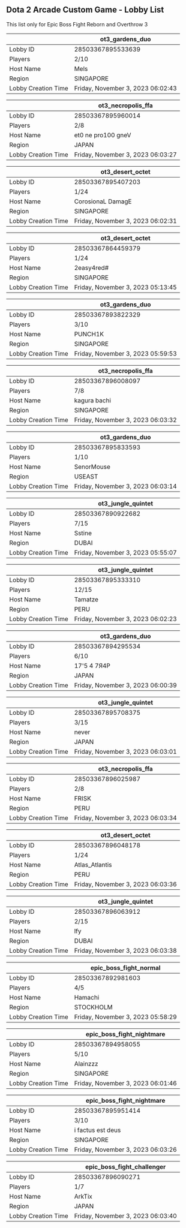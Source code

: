 ## Dota 2 Arcade Custom Game - Lobby List

This list only for Epic Boss Fight Reborn and Overthrow 3

|  | ot3_gardens_duo |
| ------ | ------ |
| Lobby ID | 28503367895533639 |
| Players | 2/10 |
| Host Name | Mels |
| Region | SINGAPORE |
| Lobby Creation Time | Friday, November 3, 2023 06:02:43 |


|  | ot3_necropolis_ffa |
| ------ | ------ |
| Lobby ID | 28503367895960014 |
| Players | 2/8 |
| Host Name | et0 ne pro100 gneV |
| Region | JAPAN |
| Lobby Creation Time | Friday, November 3, 2023 06:03:27 |


|  | ot3_desert_octet |
| ------ | ------ |
| Lobby ID | 28503367895407203 |
| Players | 1/24 |
| Host Name | CorosionaL DamagE |
| Region | SINGAPORE |
| Lobby Creation Time | Friday, November 3, 2023 06:02:31 |


|  | ot3_desert_octet |
| ------ | ------ |
| Lobby ID | 28503367864459379 |
| Players | 1/24 |
| Host Name | 2easy4red# |
| Region | SINGAPORE |
| Lobby Creation Time | Friday, November 3, 2023 05:13:45 |


|  | ot3_gardens_duo |
| ------ | ------ |
| Lobby ID | 28503367893822329 |
| Players | 3/10 |
| Host Name | PUNCH1K |
| Region | SINGAPORE |
| Lobby Creation Time | Friday, November 3, 2023 05:59:53 |


|  | ot3_necropolis_ffa |
| ------ | ------ |
| Lobby ID | 28503367896008097 |
| Players | 7/8 |
| Host Name | kagura bachi |
| Region | SINGAPORE |
| Lobby Creation Time | Friday, November 3, 2023 06:03:32 |


|  | ot3_gardens_duo |
| ------ | ------ |
| Lobby ID | 28503367895833593 |
| Players | 1/10 |
| Host Name | SenorMouse |
| Region | USEAST |
| Lobby Creation Time | Friday, November 3, 2023 06:03:14 |


|  | ot3_jungle_quintet |
| ------ | ------ |
| Lobby ID | 28503367890922682 |
| Players | 7/15 |
| Host Name | Sstine |
| Region | DUBAI |
| Lobby Creation Time | Friday, November 3, 2023 05:55:07 |


|  | ot3_jungle_quintet |
| ------ | ------ |
| Lobby ID | 28503367895333310 |
| Players | 12/15 |
| Host Name | Tamatze |
| Region | PERU |
| Lobby Creation Time | Friday, November 3, 2023 06:02:23 |


|  | ot3_gardens_duo |
| ------ | ------ |
| Lobby ID | 28503367894295534 |
| Players | 6/10 |
| Host Name | 17'5 4 7Я4P |
| Region | JAPAN |
| Lobby Creation Time | Friday, November 3, 2023 06:00:39 |


|  | ot3_jungle_quintet |
| ------ | ------ |
| Lobby ID | 28503367895708375 |
| Players | 3/15 |
| Host Name | never |
| Region | JAPAN |
| Lobby Creation Time | Friday, November 3, 2023 06:03:01 |


|  | ot3_necropolis_ffa |
| ------ | ------ |
| Lobby ID | 28503367896025987 |
| Players | 2/8 |
| Host Name | FRISK |
| Region | PERU |
| Lobby Creation Time | Friday, November 3, 2023 06:03:34 |


|  | ot3_desert_octet |
| ------ | ------ |
| Lobby ID | 28503367896048178 |
| Players | 1/24 |
| Host Name | Atlas_Atlantis |
| Region | PERU |
| Lobby Creation Time | Friday, November 3, 2023 06:03:36 |


|  | ot3_jungle_quintet |
| ------ | ------ |
| Lobby ID | 28503367896063912 |
| Players | 2/15 |
| Host Name | lfy |
| Region | DUBAI |
| Lobby Creation Time | Friday, November 3, 2023 06:03:38 |


|  | epic_boss_fight_normal |
| ------ | ------ |
| Lobby ID | 28503367892981603 |
| Players | 4/5 |
| Host Name | Hamachi |
| Region | STOCKHOLM |
| Lobby Creation Time | Friday, November 3, 2023 05:58:29 |


|  | epic_boss_fight_nightmare |
| ------ | ------ |
| Lobby ID | 28503367894958055 |
| Players | 5/10 |
| Host Name | Alainzzz |
| Region | SINGAPORE |
| Lobby Creation Time | Friday, November 3, 2023 06:01:46 |


|  | epic_boss_fight_nightmare |
| ------ | ------ |
| Lobby ID | 28503367895951414 |
| Players | 3/10 |
| Host Name | i fасtus еst dеus |
| Region | SINGAPORE |
| Lobby Creation Time | Friday, November 3, 2023 06:03:26 |


|  | epic_boss_fight_challenger |
| ------ | ------ |
| Lobby ID | 28503367896090271 |
| Players | 1/7 |
| Host Name | ArkTix |
| Region | JAPAN |
| Lobby Creation Time | Friday, November 3, 2023 06:03:40 |


